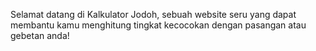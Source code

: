 Selamat datang di Kalkulator Jodoh, sebuah website seru yang dapat membantu kamu menghitung tingkat kecocokan dengan pasangan atau gebetan anda! 
